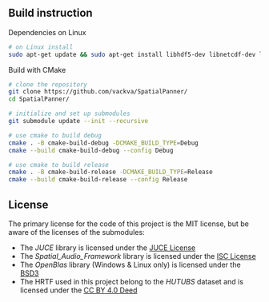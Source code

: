 ## Build instruction

Dependencies on Linux
```bash
# on Linux install
sudo apt-get update && sudo apt-get install libhdf5-dev libnetcdf-dev libnetcdff-dev liblapack3 liblapack-dev libopenblas-base libopenblas-dev liblapacke-dev
```

Build with CMake
```bash
# clone the repository
git clone https://github.com/vackva/SpatialPanner/
cd SpatialPanner/

# initialize and set up submodules
git submodule update --init --recursive

# use cmake to build debug
cmake . -B cmake-build-debug -DCMAKE_BUILD_TYPE=Debug
cmake --build cmake-build-debug --config Debug

# use cmake to build release
cmake . -B cmake-build-release -DCMAKE_BUILD_TYPE=Release
cmake --build cmake-build-release --config Release
```

## License

The primary license for the code of this project is the MIT license, but be aware of the licenses of the submodules:

 - The *JUCE* library is licensed under the [JUCE License](https://github.com/juce-framework/JUCE/blob/master/LICENSE.md)
 - The *Spatial_Audio_Framework* library is licensed under the [ISC License](https://github.com/leomccormack/Spatial_Audio_Framework/blob/master/LICENSE.md)
 - The *OpenBlas* library (Windows & Linux only) is licensed under the [BSD3](https://github.com/OpenMathLib/OpenBLAS/blob/develop/LICENSE)
 - The HRTF used in this project belong to the *HUTUBS* dataset and is licensed under the [CC BY 4.0 Deed](https://depositonce.tu-berlin.de/items/dc2a3076-a291-417e-97f0-7697e332c960)

